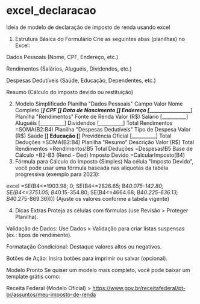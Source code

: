 # excel_declaracao
Ideia de modelo de declaração de imposto de renda usando excel

1. Estrutura Básica do Formulário
Crie as seguintes abas (planilhas) no Excel:

Dados Pessoais (Nome, CPF, Endereço, etc.)

Rendimentos (Salários, Aluguéis, Dividendos, etc.)

Despesas Dedutíveis (Saúde, Educação, Dependentes, etc.)

Resumo (Cálculo do imposto devido ou restituição)

2. Modelo Simplificado
Planilha "Dados Pessoais"
Campo	Valor
Nome Completo	[_________________]
CPF	[____________________]
Data de Nascimento	[______]
Endereço	[____________________]
Planilha "Rendimentos"
Fonte de Renda	Valor (R$)
Salário	[__________]
Aluguéis	[__________]
Dividendos	[__________]
Total Rendimentos	=SOMA(B2:B4)
Planilha "Despesas Dedutíveis"
Tipo de Despesa	Valor (R$)
Saúde	[__________]
Educação	[__________]
Previdência Oficial	[__________]
Total Deduções	=SOMA(B2:B4)
Planilha "Resumo"
Descrição	Valor (R$)
Total Rendimentos	=Rendimentos!B5
Total Deduções	=Despesas!B5
Base de Cálculo	=B2-B3 (Rend - Ded)
Imposto Devido	=CalcularImposto(B4)
3. Fórmula para Cálculo do Imposto (Simples)
Na célula "Imposto Devido", você pode usar uma fórmula baseada nas alíquotas da tabela progressiva (exemplo para 2023):

excel
=SE(B4<=1903.98; 0;
 SE(B4<=2826.65; B4*0.075-142.80;
 SE(B4<=3751.05; B4*0.15-354.80;
 SE(B4<=4664.68; B4*0.225-636.13;
 B4*0.275-869.36))))
(Ajuste os valores conforme a tabela vigente)

4. Dicas Extras
Proteja as células com fórmulas (use Revisão > Proteger Planilha).

Validação de Dados: Use Dados > Validação para criar listas suspensas (ex.: tipos de rendimento).

Formatação Condicional: Destaque valores altos ou negativos.

Botões de Ação: Insira botões para imprimir ou salvar (opcional).

Modelo Pronto 
Se quiser um modelo mais completo, você pode baixar um template grátis como:

Receita Federal (Modelo Oficial) > https://www.gov.br/receitafederal/pt-br/assuntos/meu-imposto-de-renda

